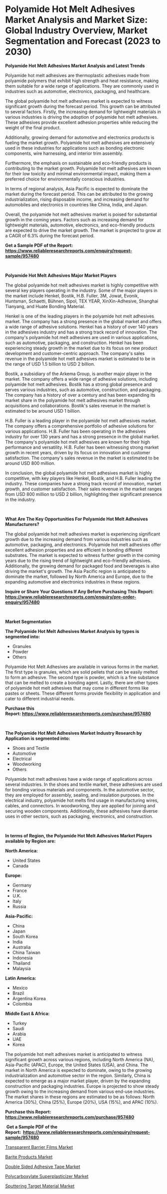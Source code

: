 <p><h1>Polyamide Hot Melt Adhesives Market Analysis and Market Size: Global Industry Overview, Market Segmentation and Forecast (2023 to 2030)</h1></p><p><strong>Polyamide Hot Melt Adhesives Market Analysis and Latest Trends</strong></p>
<p><p>Polyamide hot melt adhesives are thermoplastic adhesives made from polyamide polymers that exhibit high strength and heat resistance, making them suitable for a wide range of applications. They are commonly used in industries such as automotive, electronics, packaging, and healthcare.</p><p>The global polyamide hot melt adhesives market is expected to witness significant growth during the forecast period. This growth can be attributed to several factors. Firstly, the increasing demand for lightweight materials in various industries is driving the adoption of polyamide hot melt adhesives. These adhesives provide excellent adhesion properties while reducing the weight of the final product.</p><p>Additionally, growing demand for automotive and electronics products is fueling the market growth. Polyamide hot melt adhesives are extensively used in these industries for applications such as bonding electronic components, wire harnessing, and interior trim assembly.</p><p>Furthermore, the emphasis on sustainable and eco-friendly products is contributing to the market growth. Polyamide hot melt adhesives are known for their low toxicity and minimal environmental impact, making them a preferred choice for environmentally conscious industries.</p><p>In terms of regional analysis, Asia Pacific is expected to dominate the market during the forecast period. This can be attributed to the growing industrialization, rising disposable income, and increasing demand for automobiles and electronics in countries like China, India, and Japan.</p><p>Overall, the polyamide hot melt adhesives market is poised for substantial growth in the coming years. Factors such as increasing demand for lightweight materials, automotive, electronics, and eco-friendly products are expected to drive the market growth. The market is projected to grow at a CAGR of 6.3% during the forecast period.</p></p>
<p><strong>Get a Sample PDF of the Report:&nbsp; <a href="https://www.reliableresearchreports.com/enquiry/request-sample/957480">https://www.reliableresearchreports.com/enquiry/request-sample/957480</a></strong></p>
<p>&nbsp;</p>
<p><strong>Polyamide Hot Melt Adhesives Major Market Players</strong></p>
<p><p>The global polyamide hot melt adhesives market is highly competitive with several key players operating in the industry. Some of the major players in the market include Henkel, Bostik, H.B. Fuller, 3M, Jowat, Evonik, Huntsman, Schaetti, Bühnen, Sipol, TEX YEAR, XinXin-Adhesive, Shanghai Tianyang, and Huate Bonding Material.</p><p>Henkel is one of the leading players in the polyamide hot melt adhesives market. The company has a strong presence in the global market and offers a wide range of adhesive solutions. Henkel has a history of over 140 years in the adhesives industry and has a strong track record of innovation. The company's polyamide hot melt adhesives are used in various applications, such as automotive, packaging, and construction. Henkel has been experiencing steady growth in the market due to its focus on new product development and customer-centric approach. The company's sales revenue in the polyamide hot melt adhesives market is estimated to be in the range of USD 1.5 billion to USD 2 billion.</p><p>Bostik, a subsidiary of the Arkema Group, is another major player in the market. The company offers a wide range of adhesive solutions, including polyamide hot melt adhesives. Bostik has a strong global presence and serves various industries, such as automotive, construction, and packaging. The company has a history of over a century and has been expanding its market share in the polyamide hot melt adhesives market through acquisitions and collaborations. Bostik's sales revenue in the market is estimated to be around USD 1 billion.</p><p>H.B. Fuller is a leading player in the polyamide hot melt adhesives market. The company offers a comprehensive portfolio of adhesive solutions for various applications. H.B. Fuller has been operating in the adhesives industry for over 130 years and has a strong presence in the global market. The company's polyamide hot melt adhesives are known for their high performance and versatility. H.B. Fuller has been witnessing strong market growth in recent years, driven by its focus on innovation and customer satisfaction. The company's sales revenue in the market is estimated to be around USD 800 million.</p><p>In conclusion, the global polyamide hot melt adhesives market is highly competitive, with key players like Henkel, Bostik, and H.B. Fuller leading the industry. These companies have a strong track record of innovation, market growth, and customer satisfaction. Their sales revenue in the market ranges from USD 800 million to USD 2 billion, highlighting their significant presence in the industry.</p></p>
<p>&nbsp;</p>
<p><strong>What Are The Key Opportunities For Polyamide Hot Melt Adhesives Manufacturers?</strong></p>
<p><p>The global polyamide hot melt adhesives market is experiencing significant growth due to the increasing demand from various industries such as automotive, packaging, and electronics. Polyamide hot melt adhesives offer excellent adhesion properties and are efficient in bonding different substrates. The market is expected to witness further growth in the coming years due to the rising trend of lightweight and eco-friendly adhesives. Additionally, the growing demand for packaged food and beverages is also driving the market's growth. The Asia Pacific region is anticipated to dominate the market, followed by North America and Europe, due to the expanding automotive and electronics industries in these regions.</p></p>
<p><strong>Inquire or Share Your Questions If Any Before Purchasing This Report: <a href="https://www.reliableresearchreports.com/enquiry/pre-order-enquiry/957480">https://www.reliableresearchreports.com/enquiry/pre-order-enquiry/957480</a></strong></p>
<p>&nbsp;</p>
<p><strong>Market Segmentation</strong></p>
<p><strong>The Polyamide Hot Melt Adhesives Market Analysis by types is segmented into:</strong></p>
<p><ul><li>Granules</li><li>Powder</li><li>Others</li></ul></p>
<p><p>Polyamide Hot Melt Adhesives are available in various forms in the market. The first type is granules, which are solid pellets that can be easily melted to form an adhesive. The second type is powder, which is a fine substance that can be melted to create a bonding agent. Lastly, there are other types of polyamide hot melt adhesives that may come in different forms like pastes or sheets. These different forms provide flexibility in application and cater to different industrial needs.</p></p>
<p><strong>Purchase this Report:&nbsp;<a href="https://www.reliableresearchreports.com/purchase/957480">https://www.reliableresearchreports.com/purchase/957480</a></strong></p>
<p>&nbsp;</p>
<p><strong>The Polyamide Hot Melt Adhesives Market Industry Research by Application is segmented into:</strong></p>
<p><ul><li>Shoes and Textile</li><li>Automotive</li><li>Electrical</li><li>Woodworking</li><li>Others</li></ul></p>
<p><p>Polyamide hot melt adhesives have a wide range of applications across several industries. In the shoes and textile market, these adhesives are used for bonding various materials and components. In the automotive sector, they are employed for assembly, sealing, and insulation purposes. In the electrical industry, polyamide hot melts find usage in manufacturing wires, cables, and connectors. In woodworking, they are applied for joining and securing wooden components. Additionally, these adhesives have diverse uses in other sectors, such as packaging, electronics, and construction.</p></p>
<p>&nbsp;</p>
<p><strong>In terms of Region, the Polyamide Hot Melt Adhesives Market Players available by Region are:</strong></p>
<p>
    <p> <strong> North America: </strong>
        <ul>
            <li>United States</li>
            <li>Canada</li>
        </ul>
        </p> 
    <p> <strong> Europe: </strong>
        <ul>
            <li>Germany</li>
            <li>France</li>
            <li>U.K.</li>
            <li>Italy</li>
            <li>Russia</li>
        </ul>
        </p> 
    <p> <strong> Asia-Pacific: </strong>
        <ul>
            <li>China</li>
            <li>Japan</li>
            <li>South Korea</li>
            <li>India</li>
            <li>Australia</li>
            <li>China Taiwan</li>
            <li>Indonesia</li>
            <li>Thailand</li>
            <li>Malaysia</li>
        </ul>
        </p> 
    <p> <strong> Latin America: </strong>
        <ul>
            <li>Mexico</li>
            <li>Brazil</li>
            <li>Argentina Korea</li>
            <li>Colombia</li>
        </ul>
        </p> 
    <p> <strong> Middle East & Africa: </strong>
        <ul>
            <li>Turkey</li>
            <li>Saudi</li>
            <li>Arabia</li>
            <li>UAE</li>
            <li>Korea</li>
        </ul>
    </p>
    </p>
<p><p>The polyamide hot melt adhesives market is anticipated to witness significant growth across various regions, including North America (NA), Asia-Pacific (APAC), Europe, the United States (USA), and China. The market in North America is expected to dominate, owing to the growing industrialization and automotive sector in the region. Similarly, China is expected to emerge as a major market player, driven by the expanding construction and packaging industries. Europe is projected to show steady growth owing to the increasing demand from various end-use industries. The market shares in these regions are estimated to be as follows: North America (30%), China (25%), Europe (20%), USA (15%), and APAC (10%).</p></p>
<p><strong>Purchase this Report: <a href="https://www.reliableresearchreports.com/purchase/957480">https://www.reliableresearchreports.com/purchase/957480</a></strong></p>
<p>&nbsp;<strong>Get a Sample PDF of the Report:&nbsp;&nbsp;<a href="https://www.reliableresearchreports.com/enquiry/request-sample/957480">https://www.reliableresearchreports.com/enquiry/request-sample/957480</a></strong></p>
<p><strong></strong></p>
<p><p><a href="https://github.com/abbypearson7765/Market-Research-Report-List-1/blob/main/transparent-barrier-films-market.md">Transparent Barrier Films Market</a></p><p><a href="https://github.com/gulaimolin/Market-Research-Report-List-1/blob/main/barite-products-market.md">Barite Products Market</a></p><p><a href="https://github.com/grishafomin4852/Market-Research-Report-List-1/blob/main/double-sided-adhesive-tape-market.md">Double Sided Adhesive Tape Market</a></p><p><a href="https://github.com/gdfhhhj/Market-Research-Report-List-2/blob/main/polycarboxylate-superplasticizer-market.md">Polycarboxylate Superplasticizer Market</a></p><p><a href="https://github.com/ruslanpoljakovrd177/Market-Research-Report-List-1/blob/main/sputtering-target-material-market.md">Sputtering Target Material Market</a></p></p>